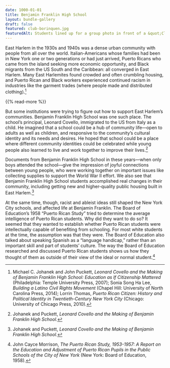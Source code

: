 ```yaml
---
date: 1000-01-01
title: Benjamin Franklin High School
layout: bundle-gallery
draft: false
featured: club-borinquen.jpg
featuredAlt: Students lined up for a group photo in front of a &quot;Club Borinquen Benjamin Franklin H.S.&quot; banner
---
```


East Harlem in the 1930s and 1940s was a dense urban community with people from all over the world. Italian-Americans whose families had been in New York one or two generations or had just arrived, Puerto Ricans who came from the island seeking more economic opportunity, and Black migrants from the US South and the Caribbean: all converged in East Harlem. Many East Harlemites found crowded and often crumbling housing, and Puerto Rican and Black workers experienced continued racism in industries like the garment trades (where people made and distributed clothing).[^1]  

{{% read-more %}}

But some institutions were trying to figure out how to support East Harlem’s communities. Benjamin Franklin High School was one such place. The school’s principal, Leonard Covello, immigrated to the US from Italy as a child. He imagined that a school could be a hub of community life—open to adults as well as children, and responsive to the community’s cultural identity and its needs and desires. He hoped that school could be a place where different community identities could be celebrated while young people also learned to live and work together to improve their lives.[^2]  

Documents from Benjamin Franklin High School in these years—when only boys attended the school—give the impression of joyful connections between young people, who were working together on important issues like collecting supplies to support the World War II effort. We also see that Benjamin Franklin High School students accomplished real changes in their community, including getting new and higher-quality public housing built in East Harlem.[^3]  

At the same time, though, racist and ableist ideas still shaped the New York City schools, and affected life at Benjamin Franklin. The Board of Education’s 1958 “Puerto Rican Study” tried to determine the average intelligence of Puerto Rican students. Why did they want to do so? It seemed that they wanted to establish whether Puerto Rican students were intellectually capable of benefiting from schooling. For most white students at the time, the assumption was that they were. The Board of Education also talked about speaking Spanish as a “language handicap,” rather than an important skill and part of students’ culture. The way the Board of Education researched and discussed Puerto Rican students shows us how they thought of them as outside of their view of the ideal or normal student.[^4]

[^1]: Michael C. Johanek and John Puckett, *Leonard Covello and the Making of Benjamin Franklin High School: Education as If Citizenship Mattered* (Philadelphia: Temple University Press, 2007); Sonia Song Ha Lee, *Building a Latino Civil Rights Movement* (Chapel Hill: University of North Carolina Press, 2014); Lorrin Thomas, *Puerto Rican Citizen: History and Political Identity in Twentieth-Century New York City* (Chicago: University of Chicago Press, 2010).

[^2]: Johanek and Puckett, *Leonard Covello and the Making of Benjamin Franklin High School.*

[^3]: Johanek and Puckett, *Leonard Covello and the Making of Benjamin Franklin High School.*

[^4]: John Cayce Morrison,  *The Puerto Rican Study, 1953-1957: A Report on the Education and Adjustment of Puerto Rican Pupils in the Public Schools of the City of New York* (New York: Board of Education, 1958).
